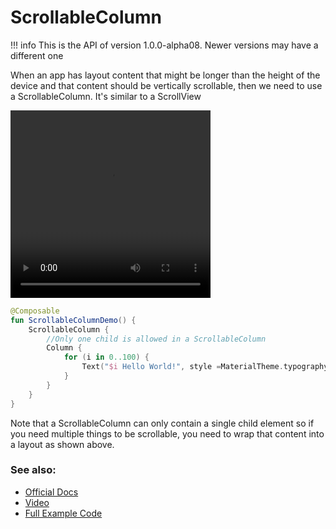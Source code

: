 # ScrollableColumn

!!! info
    This is the API of version 1.0.0-alpha08. Newer versions may have a different one


When an app has layout content that might be longer than the height of the device and that content should be vertically scrollable, then we need to use a ScrollableColumn. It's similar to a ScrollView

<video width="320" height="300" align="center" controls>
  <source src="https://raw.githubusercontent.com/Foso/Jetpack-Compose-Playground/master/docs/images/foundation/scrollablerow/VerticalScroller.webm" type="video/webm">
</video>

```kotlin
@Composable
fun ScrollableColumnDemo() {
    ScrollableColumn {
        //Only one child is allowed in a ScrollableColumn
        Column {
            for (i in 0..100) {
                Text("$i Hello World!", style =MaterialTheme.typography.body1)
            }
        }
    }
}
```

Note that a ScrollableColumn can only contain a single child element so if you need multiple things to be scrollable, you need to wrap that content into a layout as shown above.


### See also:
* [Official Docs](https://developer.android.com/reference/kotlin/androidx/ui/foundation/package-summary#scrollablecolumn)
* [Video](https://raw.githubusercontent.com/Foso/Jetpack-Compose-Playground/master/docs/images/foundation/verticalscroller/VerticalScroller.webm)
* [Full Example Code](https://github.com/Foso/Jetpack-Compose-Playground/blob/master/compose/src/main/java/de/jensklingenberg/jetpackcomposeplayground/ui/github/foundation/scrollablecolumn/ScrollableColumnDemo.kt)
